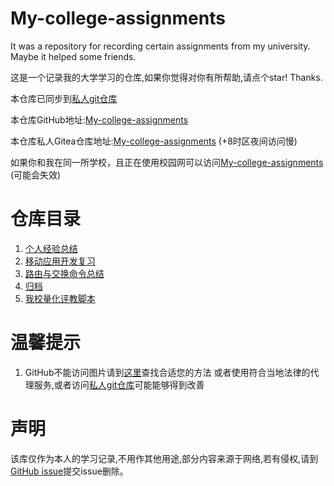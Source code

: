 # My-college-assignments

It was a repository for recording certain assignments from my university. Maybe it helped some friends.

这是一个记录我的大学学习的仓库,如果你觉得对你有所帮助,请点个star! Thanks.

本仓库已同步到[私人git仓库](https://git.dbin.site/dbinfun/My-college-assignments)

本仓库GitHub地址:[My-college-assignments](https://github.com/dbinfun/My-college-assignments)

本仓库私人Gitea仓库地址:[My-college-assignments](https://git.dbin.site/dbinfun/My-college-assignments) (+8时区夜间访问慢)

如果你和我在同一所学校，且正在使用校园网可以访问[My-college-assignments](http://10.62.0.218:3000/dbinfun/My-college-assignments) (可能会失效)

# 仓库目录

1. [个人经验总结](./myexperience/index.md)
2. [移动应用开发复习](./sources/移动应用开发复习/index.md)
3. [路由与交换命令总结](./sources/路由与交换/命令总结.md)
4. [归档](./archive/index.md)
5. [我校量化评教脚本](./archive/archive/自动评教脚本.md)

# 温馨提示

1. GitHub不能访问图片请到[这里](https://www.bing.com/search?q=github+%E5%9B%BE%E7%89%87%E6%97%A0%E6%B3%95%E8%AE%BF%E9%97%AE&mkt=zh-CN)查找合适您的方法 或者使用符合当地法律的代理服务,或者访问[私人git仓库](https://git.dbin.site/dbinfun/My-college-assignments)可能能够得到改善

# 声明

该库仅作为本人的学习记录,不用作其他用途,部分内容来源于网络,若有侵权,请到[GitHub issue](https://github.com/dbinfun/My-college-assignments/issues)提交issue删除。
